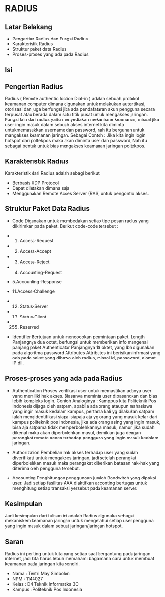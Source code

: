 # RADIUS
## Latar Belakang
*	Pengertian Radius dan Fungsi Radius
*	Karakteristik Radius
*	Struktur paket data Radius
*	Proses-proses yang ada pada Radius

## Isi
## Pengertian Radius
Radius ( Remote authentic loction Dial-in ) adalah sebuah protokol keamanan computer dimana digunakan untuk melakukan autentikasi, otorisasi dan juga berfungsi jika ada pendafataran akun pengguna secara terpusat atau berada dalam satu titik pusat untuk mengakses jaringan. Fungsi lain dari radius yaitu menyediakan mekanisme keamanan, missal jika user ingin masuk dalam sebuah akses internet kita diminta untukmemasukkan username dan password, nah itu bergunan untuk mangakses keamanan jaringan. 
Sebagai Contoh : Jika kita ingin login hotspot dari poltekpos maka akan diminta user dan password, Nah itu sebagai bentuk untuk bias mengakses keamanan jaringan poltekpos.

## Karakteristik Radius
Karakteristik dari Radius adalah sebagi berikut:
*	Berbasis UDP Protocol
*	Dapat diletakan dimana saja 
*	Menggunakan Remote Acces Server (RAS) untuk pengontro akses.

## Struktur Paket Data Radius
*	Code
Digunakan untuk membedakan setiap tipe pesan radius yang dikirimkan pada paket. Berikut code-code tersebut :
* 1. Access-Request
* 2. Access-Accept
* 3. Access-Reject
* 4. Accounting-Request
* 5.Accounting-Response
* 11.Access-Challenge
* 12. Status-Server
* 13. Status-Client
* 255. Reserved

* Identifier
Bertujuan untuk mencocokan permintaan paket.
Length
Panjangnya dua octet, berfungsi untuk memberikan info mengenai panjang paket
Authenticator
Panjangnya 19 oktet, yang lbh digunakan pada algoritma password
Attributes
Attributes ini berisikan infrmasi yang ada pada oaket yang dibawa oleh radius, missal id, passoword, alamat IP dll.

## Proses-proses yang ada pada Radius
*	Authentication
Proses verifikasi user untuk memastikan adanya user yang memiliki hak akses. Biasanya meminta user dipasangkan dan bias lebih kompleks login.
Contoh Analoginya : Kamppus kita Politeknik Pos Indonesia dijaga oleh satpam, apabila ada orang ataupun mahasiswa yang ingin masuk kedalam kampus, pertama kali yg dilakukan satpam ialah mengidentifikasi siapa-siapaja aja yg orang yang masuk kelar dari kampus politeknik pos Indonesia, jika ada orang asing yang ingin masuk, bisa aja satpama tidak memperbolehkannya masuk, namun jika sudah dikenal maka akan diperbolehkan masul, demikian juga dengan perangkat remote acces terhadap pengguna yang ingin masuk kedalam jaringan.

*	Authorization
Pembelian hak akses terhadap user yang sudah diverifikasi untuk mengakses jaringan, jadi setelah perangkat diperbolehkan masuk maka perangakat diberikan batasan hak-hak yang diterima oleh pengguna tersebut.

*	Accounting
Penghitungan penggunaan jumlah Bandwitch yang dipakai user. Jadi setiap fasilitas AAA diaktifkan acconting bertugas untuk menghitung setiap transaksi yersebut pada keamanan server.

## Kesimpulan
Jadi kesimpulan dari tulisan ini adalah Radius digunaka sebagai mekaniskem keamanan jaringan untuk mengetahui setiap user pengguna yang ingin masuk dalam sebuat jaringan/jaringan hotspot. 

## Saran 
Radius ini penting untuk kita yang setiap saat bergantung pada jaringan internet, jadi kita harus lebuh memahami bagaimana cara untuk membuat keamanan pada jaringan kita sendiri.

* Nama : Tentri May Simbolon
* NPM : 1144027
* Kelas : D4 Teknik Informatika 3C
* Kampus : Politeknik Pos Indonesia
